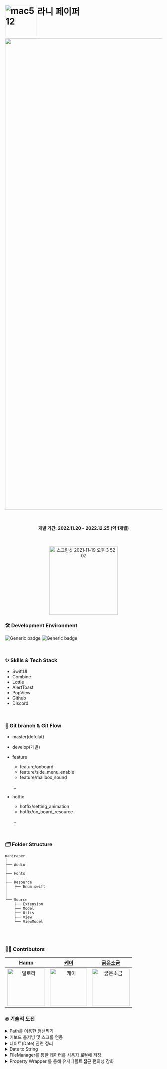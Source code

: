 <br/>

# 라니 페이퍼 <img width="100" alt="mac512" align = left src="https://user-images.githubusercontent.com/60254939/209456906-e6b5ed18-acab-4d2f-8dcc-9f9e319e2f7c.png">



<br><br>
<div align="center">

<img width="1512" alt="image" src ="https://user-images.githubusercontent.com/60254939/209528072-242f1317-04ba-485e-a17a-1b2c4332880f.png" />

<br><br>
<b>개발 기간: 2022.11.20 ~ 2022.12.25 (약 1개월)</b>

<br><br>
[<img width="220" alt="스크린샷 2021-11-19 오후 3 52 02" src="https://user-images.githubusercontent.com/55099365/196023806-5eb7be0f-c7cf-4661-bb39-35a15146c33a.png">](https://apps.apple.com/kr/app/id1660706595)
 
 
 
</div>


<div align = "left">

### 🛠 Development Environment

![Generic badge](https://img.shields.io/badge/iOS-15.0+-lightgrey.svg) ![Generic badge](https://img.shields.io/badge/Xcode-14.0.1-blue.svg)

<br/>

### ✨ Skills & Tech Stack
* SwiftUI
* Combine
* Lottie
* AlertToast
* PopView
* Github
* Discord
<br/>

### 🔀 Git branch & Git Flow

- master(defulat)

- develop(개발)

- feature
  - feature/onboard
  - feature/side_menu_enable
  - feature/mailbox_sound
  
  ...

- hotfix
  - hotfix/setting_animation
  - hotfix/on_board_resource
  
  ...
  

<br>

### 🗂 Folder Structure
```shell
RaniPaper
│
├── Audio
│
├── Fonts
│ 
├── Resource
│   ├── Enum.swift
│
│ 
└── Source
    ├── Extension
    ├── Model
    ├── Utlis
    ├── View
    └── ViewModel
```
<br><br>
### 🧑‍💻 Contributors

<div align="center"> 
  
| [Hamp](https://github.com/yongbeomkwak) | [케이](https://github.com/youn9k) | [굵은소금](https://github.com/JiDongseok11) | 
|:---:|:---:|:---:|
|<img width="120" alt="알로라" src="https://avatars.githubusercontent.com/u/48616183?v=4">|<img width="120" alt="케이" src="https://avatars.githubusercontent.com/u/60254939?v=4">|<img width="120" alt="굵은소금" src="https://avatars.githubusercontent.com/u/79965837?v=4">

  
</div>


 
 ### 🔥 기술적 도전
<details>
<summary>  Path를 이용한 점선찍기 </summary>

#### Line Struct 구현
```swift 
 struct Line: Shape {
    func path(in rect: CGRect) -> Path {
        var path = Path()
        path.move(to: CGPoint(x: 0, y: 0))
        path.addLine(to: CGPoint(x: rect.width, y: 0))
        return path
    }
}
 
 ```
 
#### 적용 
 
```swift 
Line()
 .stroke(style: StrokeStyle(lineWidth: 1, dash: [5]))
 .foregroundColor(Color.memoPrimary)
 .frame(height: 1).padding(.horizontal,15)
 .padding(.top,3)
 
 ```
</details>
 
 <details>
<summary>  키보드 옵저빙 및 스크롤 연동 </summary>

#### Combine을 이용한 키보드 옵저빙
```swift 
private var subscription = Set<AnyCancellable>()
    
    private let keyboardWillShow =  NotificationCenter.default
        .publisher(for: UIResponder.keyboardWillShowNotification)
        .compactMap { output in
            (output.userInfo?[UIResponder.keyboardFrameEndUserInfoKey] as? CGRect)?.height
            // 유저 정보 맵에서 keyboard 높이를 얻는다.
        }
    
    private let keyboardWillHide = NotificationCenter.default
        .publisher(for: UIResponder.keyboardWillHideNotification)
        .map { _ in CGFloat.zero}
    
    
    
    init(){
        print("✅ EditTaskViewModel 생성")
        Publishers.Merge(keyboardWillShow, keyboardWillHide)
                .subscribe(on: DispatchQueue.main) // UI 변화 이므로 메인. 쓰레
                .sink(receiveValue: { [weak self] keyboardHeight in
                    guard let self = self else { return }
                    self.keyboardHeight = keyboardHeight
                })
                .store(in: &subscription)
                  // .assign(to: \.keyboardHeight, on:  self)
    }
 ```
 
#### ScrollViewReader를 이용한 키보드 팝업 시 스크롤 이동
 
```swift 
  
@Namespace var bottom //keyboard 올라올 때 사용할 bottom 버튼 ID
//스크롤 뷰 리더로 덮음   
ScrollViewReader { scrollProxy in
                  ScrollView {
                   ...생략
  
                    해당뷰.id(bottom) // 아이디 설정
                   }
  
  
                  .onChange(of: viewModel.keyboardHeight, perform: { v in
                            if(v>0)
                            {
                                //키보드가 나올 때 바텀 버튼으로 스크롤, center 까지
                                withAnimation {
                                    scrollProxy.scrollTo(bottom, anchor: .center)
                                }
                            }
                            
                        })
                
                 }
 
 ```
</details>

<details>
<summary> 데이트(Date) 관련 정리  </summary>
 
1. DateComponet,calendar.date,range
```swift
 let range2 = calendar.range(of: .day, in: .month, for: tmpDate)! //해당하는 달의 날짜가 몇일까지 있는지
    
    print(components)
    // year: 2022 month: 12 day: 28 isLeapMonth: false  ,윤년이 아닌 2022년 12월 28
    print(tmpDate)
    // 2022-12-27 15:00:00 +0000 , 이거는 UTC +0 과 +9 차이
    print(range2)
    // 1..<32  (1~31) 12월 31일까지 있음
```
              
2. ByAdding
```swift
calendar.date(byAdding: 어떤날짜 단위를?, value: Int값 , to: Date객체)

to값에 value를 더한다 그 때 byAdding단위에 더한다

let tmp = calendar.date(byAdding: .year, value: 5 , to: tmpDate)!

tmpDate = 2022-12-27 15:00:00 +0000 이고 
단위가 year, value가 5이기 때문에
tmp 값은 
2027-12-27 15:00:00 +0000이 된다 , 2022+5 = 2027
```
3. DateComponents 추출
```swift
func component(_ component: Calendar.Component, from date: Date) -> Int


calendar.component(.day, from: date) Date객체인 date으로 부터 .day속성을 추출
```
 
4. SameDate ?
```swift
func isSameDate(date1: Date, date2: Date)-> Bool{
        let calendar = Calendar.current
        return calendar.isDate(date1, inSameDayAs: date2)
    }
```
      
</details>

<details>
<summary> Date to String  </summary>

1. Date날짜 문자열로 변환
```swift
            Text(Date().formatted(date: .abbreviated, time: .standard)) 
// Jun 28, 2022, 7:18:59 PM
            Text(Date().formatted(date: .numeric, time: .omitted))  
// 6/28/2022
            Text(Date().formatted(date: .omitted, time: .shortened))    
// 7:18 PM
            Text(Date().formatted(date: .long, time: .complete))    
// June 28, 2022, 7:18:59 PM GMT+9
            Text(Date().formatted(date: .complete, time: .complete))    
// Tuesday, June 28, 2022, 7:18:59 PM GMT+9
            Text(Date().formatted())    
// 6/28/2022, 7:18 PM            
  
date

.complete : Tuesday, June 28, 2022 (요일, 날짜, 년도 순)
.long : June 28, 2022 (.complete에서 요일만 없어짐)
.abbreviated : Jun 28, 2022 (월을 3글자로 줄인 후 날짜, 년도는 4자리)
.numeric : 6/28/2022 (월/일/년도 순)
.omitted : 생략

time

.complete : 7:18:59 PM GMT+9 (시:분:초 AM/PM 표준시)
.standard : 7:18:59 PM (표준시 표기 X)
.shortened : 7:18 PM (초 표기 X)
.omitted : 생략
```

2. DateFormatter를 이용한 String 전환
```swift
func extraData() ->[String] {
        let formatter = DateFormatter()
        formatter.dateFormat = "YYYY MM" // MM:숫자 , MMM:월 줄임단어, MMMM:월 풀네임
        
        let date = formatter.string(from: viewModel.currentDate)
        
        return date.components(separatedBy: " ")
}
```

</details>

<details>
<summary> FileManager를 통한 데이터를 사용자 로컬에 저장  </summary>

</br>

- 사용자의 메모와 할일목록을 로컬에 저장하기 위해 MyFileManager 라는 싱글톤 클래스를 만들어 CRUD 메소드를 정의하였습니다.
- CRUD 메소드 내에 JSON 인/디코딩 파트를 내장하여 커스텀 Codable Struct인 메모와 할일목록을 메소드 호출 한번으로 쉽게 저장하고 사용할 수 있도록 하였습니다.
- 메소드에 자세한 퀵헬프 주석을 달아 메소드를 사용하는 팀원들의 이해를 돕고자 했습니다.

#### MyFileManager 초기화
```swift 
final class MyFilemanager {
    static let shared = MyFileManager()// 싱글톤
    var fileManager: FileManager
    var documentPath: URL
    var memoDirectoryPath: URL
    var diaryDirectoryPath: URL

    enum Folder {
        case memo, diary
    }

    private init() {
        // 파일 매니저 인스턴스 생성
        self.fileManager = FileManager.default
        
        // 사용자의 문서 경로
        self.documentPath = FileManager.default.urls(for: .documentDirectory, in: .userDomainMask)[0]
        
        // 폴더 경로 지정
        // Documents/Memo
        // Documents/Diary
        self.memoDirectoryPath = documentPath.appendingPathComponent("Memo")
        self.diaryDirectoryPath = documentPath.appendingPathComponent("Diary")
        
        // 폴더 생성
        do {
            try fileManager.createDirectory(at: memoDirectoryPath, withIntermediateDirectories: false, attributes: nil)
            try fileManager.createDirectory(at: diaryDirectoryPath, withIntermediateDirectories: false, attributes: nil)
        } catch let e {
            print(e.localizedDescription)
        }
    }
}
 ```
 #### CREATE (파일 생성)
 ```Swift
    /// CREATE : 파일을 생성(저장) 합니다.
    /// - Parameter folder: 저장할 폴더 ( Ex: Documents/RaniPaper/Memo/. )
    /// - Parameter fileName: Documents/RaniPaper/FolderName/. 에 저장 될 파일명 (확장자 지정 필요)
    /// - Parameter data: 저장할 Codable 객체
    /// - Returns: Void
    func create(at folder: Folder, fileName: String, _ data: Codable) -> Result<Void, CreateError> {
        if fileName.isEmpty { return .failure(.invalidName) }
        guard let data = try? JSONEncoder().encode(data) else { return .failure(.encodeError) }
        
        // 폴더 경로
        var directoryPath: URL
        switch folder {
        case .memo:
            directoryPath = memoDirectoryPath
        case .diary:
            directoryPath = diaryDirectoryPath
        }
        
        // 파일 경로
        let filePath = directoryPath.appendingPathComponent(fileName)
        
        // 파일 생성하기
        
        // 보조파일에 쓰기후 파일교체, 덮어쓰기 방지 옵션
        guard (try? data.write(to: filePath, options: .withoutOverwriting)) != nil else { return .failure(.unknown) }
        
        print("파일을 CREATE 합니다. 파일명:", fileName)
        return .success(())
    }
 
 
 ```
 
 #### READ (파일 읽기)
 ```Swift
    /// READ : 파일을 읽어옵니다.
    /// - Parameter folder: 불러올 폴더 ( Ex: Documents/RaniPaper/Memo/. )
    /// - Parameter fileName: Documents/RaniPaper/. 에 저장 된 파일명 (확장자 지정 필요)
    /// - Returns: .success 시 Codable 객체 반환
    func read(at folder: Folder, fileName: String) -> Result<Codable, ReadError> {
        if fileName.isEmpty { return .failure(.invalidName) }
        
        // 폴더 경로
        var directoryPath: URL
        switch folder {
        case .memo:
            directoryPath = memoDirectoryPath
        case .diary:
            directoryPath = diaryDirectoryPath
        }
        
        // 파일 경로
        let filePath = directoryPath.appendingPathComponent(fileName)
        
        // path를 불러와서 Data타입으로 초기화
        guard let dataFromPath: Data = try? Data(contentsOf: filePath) else { return .failure(.unknown) }
        
        // JSON 디코딩
        var data: Codable
        switch folder {
        case .memo:
            guard let decodedData = try? JSONDecoder().decode(MemoModel.self, from: dataFromPath) else {
                return .failure(.decodeError) }
            data = decodedData
        case .diary:
            guard let decodedData = try? JSONDecoder().decode(TaskModel.self, from: dataFromPath) else {
                return .failure(.decodeError) }
            data = decodedData
        }
        
        print("파일을 READ 합니다. 내용:", data)
        return .success(data)
    }
 
 
 ```
 
 #### UPDATE (파일 업데이트)
 ```Swift
    /// UPDATE : 파일을 수정 합니다.
    /// - Parameter folder: 저장할 폴더 ( Ex: Documents/RaniPaper/Memo/. )
    /// - Parameter fileName: Documents/RaniPaper/. 에 저장 될 파일명 (확장자 지정 필요)
    /// - Parameter data: 저장할 String
    /// - Returns: Void
    func update(at folder: Folder, fileName: String, _ data: Codable) -> Result<Void, UpdateError> {
        if fileName.isEmpty { return .failure(.invalidName)}
        guard let data = try? JSONEncoder().encode(data) else { return .failure(.encodeError) }
        
        // 폴더 경로
        var directoryPath: URL
        switch folder {
        case .memo:
            directoryPath = memoDirectoryPath
        case .diary:
            directoryPath = diaryDirectoryPath
        }
        
        // 파일 경로
        let filePath = directoryPath.appendingPathComponent(fileName)
        
        // 보조파일에 쓰기후 파일교체
        guard (try? data.write(to: filePath, options: .atomic)) != nil else { return .failure(.unknown) }
        
        print("파일을 UPDATE 합니다. 파일명:", fileName)
        return .success(())
    }
 
 
 ```
 
 #### DELETE (파일 삭제)
 ```Swift
    /// DELETE : 파일을 삭제합니다.
    /// - Parameter folder: 삭제할 요소가 들어있는 폴더 ( Ex: Documents/RaniPaper/Memo/. )
    /// - Parameter fileName: Documents/RaniPaper/. 에 삭제 할 파일명 (확장자 지정 필요)
    /// - Returns: Void
    func delete(at folder: Folder, fileName: String) -> Result<Void, DeleteError> {
        if fileName.isEmpty { return .failure(.invalidName) }
        
        // 폴더 경로
        var directoryPath: URL
        switch folder {
        case .memo:
            directoryPath = memoDirectoryPath
        case .diary:
            directoryPath = diaryDirectoryPath
        }
        
        // 파일 경로
        let filePath = directoryPath.appendingPathComponent(fileName)
        
        // 파일을 삭제한다.
        guard (try? fileManager.removeItem(at: filePath)) != nil else { return .failure(.unknown) }
        
        print("파일을 DELETE 합니다. 파일명:", fileName)
        return .success(())
        
    }
 
 ```
 
 #### MyFileManager 내 Error Enum
 
 ```Swift
    enum CreateError: Error {
        case invalidName // 잘못된 이름
        case encodeError // 인코딩 실패
        case alreadyExist // 이미 존재하는 파일
        case storageIsFull // 저장공간이 부족
        case unknown
        
        public var errorDescription: String {
            switch self {
            case .invalidName:
                return NSLocalizedString("🔥 invalidName exception", comment: "파일명이 잘못됨")
            case .encodeError:
                return NSLocalizedString("🔥 encodeError exception", comment: "인코딩에서 문제 발생")
            case .alreadyExist:
                return NSLocalizedString("🔥 alreadyExist exception", comment: "이미 존재하는 파일")
            case .storageIsFull:
                return NSLocalizedString("🔥 storageIsFull exception", comment: "저장공간이 부족")
            case .unknown:
                return NSLocalizedString("🔥 unknown exception", comment: "unknown")
            }
        }
    }
    enum ReadError: Error { ... }
    enum UpdateError: Error { ... }
    enum DeleftError: Error { ... }
    ...
 
 ```
 
</details>

 <details>
  <summary> Property Wrapper 를 통해 유저디폴트 접근 편의성 강화  </summary>
  
  </br>
 
 - UserDefaultWrapper 라는 커스텀 프로퍼티 래퍼를 만들어 유저디폴트 get, set 코드의 가독성을 높였습니다.
 - Combine을 활용해 변경사항을 옵저빙하고, 값이 갱신되면 실시간으로 뷰에 반영될 수 있도록 하였습니다.
 
 #### UserDefaultWrapper 구현
 ```Swift
 @propertyWrapper
class UserDefaultWrapper<T: Codable> {
    private let key: String
    private let defaultValue: T?

    init(key: String, defaultValue: T?) {
        self.key = key
        self.defaultValue = defaultValue
    }
    
    var wrappedValue: T? {
        get {
            if let savedData = UserDefaults.standard.object(forKey: key) as? Data {
                let decoder = JSONDecoder()
                if let lodedObejct = try? decoder.decode(T.self, from: savedData) {
                    return lodedObejct
                }
            }
            return defaultValue
        }
        set {
            let encoder = JSONEncoder()
            if let encoded = try? encoder.encode(newValue) {
                UserDefaults.standard.setValue(encoded, forKey: key)
            }
            subject.send(newValue)// 값이 변경되면 subject 로 변경된 값을 보냅니다.
        }
    }
    
    // CurrentValueSubject는 가장 최근에 발행된 요소를 버퍼에 저장합니다.
    private lazy var subject = CurrentValueSubject<T?, Error>(wrappedValue) 
    public var projectedValue: AnyPublisher<T?, Error> {
        return subject.eraseToAnyPublisher()
    }
    
}
 
 
 ```
  
 #### 사용 예시
 ```Swift
 struct RollingPaper: Codable { }
 
 @UserDefaultWrapper(key: "rollingPaperList", defaultValue: nil)
 static var rollingPaperList: [RollingPaper]?
 
 // 유저디폴트에 값 저장
 rollingPaperList = []
 
 // 유저디폴트 내 값 불러오기
 var list = rollingPaperList
 
 // 유저디폴트 변경사항 옵저빙
 $rollingPaperList.sink { _ in } receiveValue: { rollingPaperList in
    ...
  }.store(in: Set<AnyCancellable>)
 
 ```
 
 
  
 </details>
 
 
 

</div>
